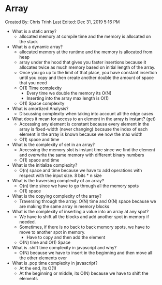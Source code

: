 # Array

Created By: Chris Trinh
Last Edited: Dec 31, 2019 5:16 PM

- What is a static array?
    - allocated memory at compile time and the memory is allocated on the stack
- What is a dynamic array?
    - allocated memory at the runtime and the memory is allocated from heap
    - array under the hood that gives you faster insertions because it allocates twice as much memory based on initial length of the array.
    - Once you go up to the limit of that place, you have constant insertion until you copy and then create another double the amount of space that you need
    - O(1) Time complexity
        - Every time we double the memory its O(N)
        - Inserting into the array max length is O(1)
    - O(1) Space complexity
- What is amortized Analysis?
    - Discussing complexity when taking into account all the edge cases
- What does it mean for access to an element in the array is instant? (get)
    - Accessing any element is constant because every element in the array is fixed-width (never changing) because the index of each element in the array is known because we now the max width
    - O(1) space and time
- What is the complexity of set in an array?
    - Accessing the memory slot is instant time since we find the element and overwrite the same memory with different binary numbers
    - O(1) space and time
- What is the initialize complexity?
    - O(n) space and time because we have to add operations with respect with the input size. 8 bits * n size
- What is the traversing complexity of an array?
    - O(n) time since we have to go through all the memory spots
    - O(1) space
- What is the copying complexity of the array?
    - Traversing through the array: O(N) time and O(N) space because we are making the same array in memory blocks
- What is the complexity of inserting a value into an array at any spot?
    - We have to shift all the blocks and add another spot in memory if needed.
    - Sometimes, if there is no back to back memory spots, we have to move to another spot in memory.
        - Have to copy and then add the element
    - O(N) time and O(1) Space
- What is .shift time complexity in javascript and why?
    - O(N) because we have to insert in the beginning and then move all the other elements over
- What is .pop time complexity in javascript?
    - At the end, its O(1)
    - At the beginning or middle, its O(N) because we have to shift the elements